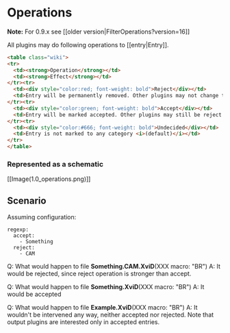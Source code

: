 # Operations
**Note:** For 0.9.x see [[older version|FilterOperations?version=16]]

All plugins may do following operations to [[entry|Entry]].

```html
<table class="wiki">
<tr>
  <td><strong>Operation</strong></td>
  <td><strong>Effect</strong></td>
</tr><tr>
  <td><div style="color:red; font-weight: bold">Reject</div></td>
  <td>Entry will be permanently removed. Other plugins may not change this status.</td>
</tr><tr>
  <td><div style="color:green; font-weight: bold">Accept</div></td>
  <td>Entry will be marked accepted. Other plugins may still be reject it.</td>
</tr><tr>
  <td><div style="color:#666; font-weight: bold">Undecided</div></td>
  <td>Entry is not marked to any category <i>(default)</i></td>
</tr>
</table>
```

### Represented as a schematic

[[Image(1.0_operations.png)]]

## Scenario

Assuming configuration:


    regexp:
      accept:
        - Something
      reject:
        - CAM


Q: What would happen to file **Something.CAM.XviD**(XXX macro: "BR")
A: It would be rejected, since reject operation is stronger than accept.

Q: What would happen to file **Something.XviD**(XXX macro: "BR")
A: It would be accepted

Q: What would happen to file **Example.XviD**(XXX macro: "BR")
A: It wouldn't be intervened any way, neither accepted nor rejected. Note that output plugins are interested only in accepted entries.
